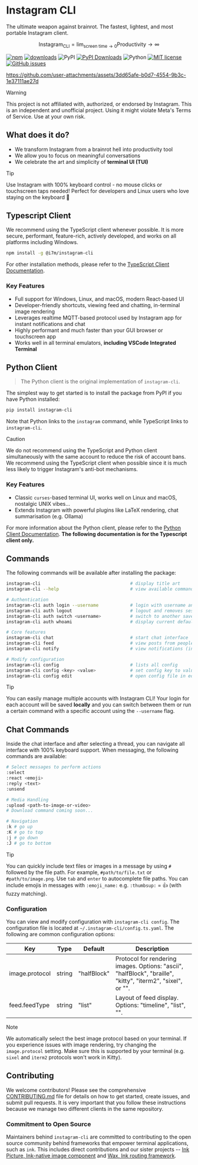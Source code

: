 # Instagram CLI

The ultimate weapon against brainrot. The fastest, lightest, and most portable Instagram client.

$$
\text{Instagram}_{\text{CLI}} = \lim_{\text{screen time} \to 0} \text{Productivity} \to \infty
$$

[![npm](https://img.shields.io/npm/v/@i7m/instagram-cli?style=flat-square)](https://www.npmjs.com/package/@i7m/instagram-cli)
[![downloads](https://img.shields.io/npm/dm/@i7m/instagram-cli?style=flat-square)](https://www.npmjs.com/package/@i7m/instagram-cli)
![PyPI](https://img.shields.io/pypi/v/instagram-cli)
[![PyPI Downloads](https://static.pepy.tech/badge/instagram-cli)](https://pepy.tech/projects/instagram-cli)
![Python](https://img.shields.io/pypi/pyversions/instagram-cli)
[![MIT license](https://img.shields.io/github/license/supreme-gg-gg/instagram-cli.svg)](https://github.com/supreme-gg-gg/instagram-cli/blob/main/LICENSE)
[![GitHub issues](https://img.shields.io/github/issues/supreme-gg-gg/instagram-cli.svg)](https://github.com/supreme-gg-gg/instagram-cli/issues)

https://github.com/user-attachments/assets/3dd65afe-b0d7-4554-9b3c-1e37111ae27d

> [!WARNING]
> This project is not affiliated with, authorized, or endorsed by Instagram. This is an independent and unofficial project. Using it might violate Meta's Terms of Service. Use at your own risk.

## What does it do?

- We transform Instagram from a brainrot hell into productivity tool
- We allow you to focus on meaningful conversations
- We celebrate the art and simplicity of **terminal UI (TUI)**

> [!TIP]
> Use Instagram with 100% keyboard control - no mouse clicks or touchscreen taps needed! Perfect for developers and Linux users who love staying on the keyboard 🤣

## Typescript Client

We recommend using the TypeScript client whenever possible. It is more secure, performant, feature-rich, actively developed, and works on all platforms including Windows.

```bash
npm install -g @i7m/instagram-cli
```

For other installation methods, please refer to the [TypeScript Client Documentation](./instagram-ts/DEVELOPMENT.md).

### Key Features

- Full support for Windows, Linux, and macOS, modern React-based UI
- Developer-friendly shortcuts, viewing feed and chatting, in-terminal image rendering
- Leverages realtime MQTT-based protocol used by Instagram app for instant notifications and chat
- Highly performant and much faster than your GUI browser or touchscreen app
- Works well in all terminal emulators, **including VSCode Integrated Terminal**

## Python Client

> The Python client is the original implementation of `instagram-cli`.

The simplest way to get started is to install the package from PyPI if you have Python installed:

```bash
pip install instagram-cli
```

Note that Python links to the `instagram` command, while TypeScript links to `instagram-cli`.

> [!CAUTION]
> We do not recommend using the TypeScript and Python client simultaneously with the same account to reduce the risk of account bans. We recommend using the TypeScript client when possible since it is much less likely to trigger Instagram's anti-bot mechanisms.

### Key Features

- Classic `curses`-based terminal UI, works well on Linux and macOS, nostalgic UNIX vibes...
- Extends Instagram with powerful plugins like LaTeX rendering, chat summarisation (e.g. Ollama)

For more information about the Python client, please refer to the [Python Client Documentation](./instagram/README.md). **The following documentation is for the Typescript client only.**

## Commands

The following commands will be available after installing the package:

```bash
instagram-cli                                  # display title art
instagram-cli --help                           # view available commands

# Authentication
instagram-cli auth login --username            # login with username and password
instagram-cli auth logout                      # logout and removes session
instagram-cli auth switch <username>           # switch to another saved account
instagram-cli auth whoami                      # display current default user

# Core features
instagram-cli chat                             # start chat interface
instagram-cli feed                             # view posts from people you follow
instagram-cli notify                           # view notifications (inbox, followers, mentions)

# Modify configuration
instagram-cli config                           # lists all config
instagram-cli config <key> <value>             # set config key to value
instagram-cli config edit                      # open config file in editor
```

> [!TIP]
> You can easily manage multiple accounts with Instagram CLI!
> Your login for each account will be saved **locally** and you can switch between them or run a certain command with a specific account using the `--username` flag.

## Chat Commands

Inside the chat interface and after selecting a thread, you can navigate all interface with 100% keyboard support. When messaging, the following commands are available:

```bash
# Select messages to perform actions
:select
:react <emoji>
:reply <text>
:unsend

# Media Handling
:upload <path-to-image-or-video>
# Download command coming soon...

# Navigation
:k # go up
:K # go to top
:j # go down
:J # go to bottom
```

> [!TIP]
> You can quickly include text files or images in a message by using `#` followed by the file path. For example, `#path/to/file.txt` or `#path/to/image.png`.
> Use `tab` and `enter` to autocomplete file paths. You can include emojis in messages with `:emoji_name:` e.g. `:thumbsup:` = 👍 (with fuzzy matching).

### Configuration

You can view and modify configuration with `instagram-cli config`. The configuration file is located at `~/.instagram-cli/config.ts.yaml`. The following are common configuration options:

| Key            | Type   | Default     | Description                                                                                                 |
| -------------- | ------ | ----------- | ----------------------------------------------------------------------------------------------------------- |
| image.protocol | string | "halfBlock" | Protocol for rendering images. Options: "ascii", "halfBlock", "braille", "kitty", "iterm2", "sixel", or "". |
| feed.feedType  | string | "list"      | Layout of feed display. Options: "timeline", "list", "".                                                    |

> [!NOTE]
> We automatically select the best image protocol based on your terminal. If you experience issues with image rendering, try changing the `image.protocol` setting. Make sure this is supported by your terminal (e.g. `sixel` and `iterm2` protocols won't work in Kitty).

## Contributing

We welcome contributors! Please see the comprehensive [CONTRIBUTING.md](CONTRIBUTING.md) file for details on how to get started, create issues, and submit pull requests. It is very important that you follow these instructions because we manage two different clients in the same repository.

### Commitment to Open Source

Maintainers behind `instagram-cli` are committed to contributing to the open source community behind frameworks that empower terminal applications, such as `ink`. This includes direct contributions and our sister projects -- [Ink Picture, Ink-native image component](https://github.com/endernoke/ink-picture) and [Wax, Ink routing framework](https://github.com/endernoke/wax).

